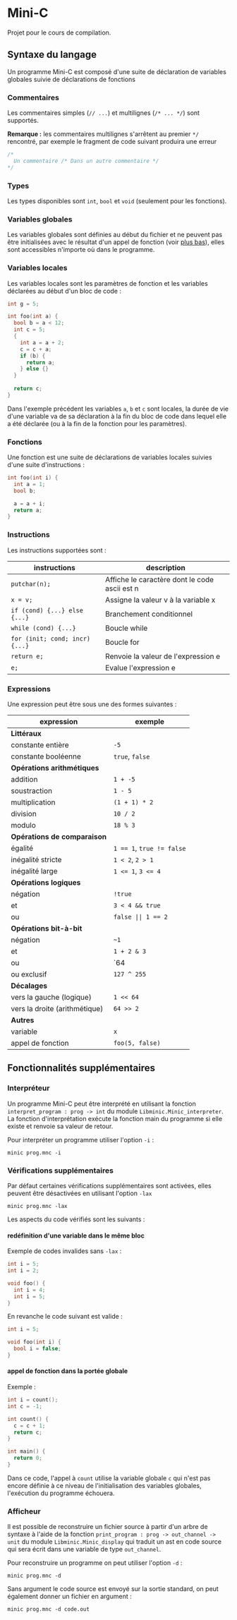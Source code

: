 # Mini-C

Projet pour le cours de compilation.

## Syntaxe du langage

Un programme Mini-C est composé d'une suite de déclaration de variables globales suivie de déclarations de fonctions

### Commentaires

Les commentaires simples (`// ...`) et multilignes (`/* ... */`) sont supportés.

**Remarque :** les commentaires multilignes s'arrêtent au premier `*/` rencontré, par exemple le fragment de code suivant produira une erreur
```rs
/*
  Un commentaire /* Dans un autre commentaire */
*/
```

### Types

Les types disponibles sont `int`, `bool` et `void` (seulement pour les fonctions).

### Variables globales

Les variables globales sont définies au début du fichier et ne peuvent pas être initialisées avec le résultat d'un appel de fonction (voir [plus bas](#vérifications-supplémentaires)), elles sont accessibles n'importe où dans le programme.

### Variables locales

Les variables locales sont les paramètres de fonction et les variables déclarées au début d'un bloc de code :

```c
int g = 5;

int foo(int a) {
  bool b = a < 12;
  int c = 5;
  {
    int a = a + 2;
    c = c + a;
    if (b) {
      return a;
    } else {}
  }
  
  return c;
}
```

Dans l'exemple précédent les variables `a`, `b` et `c` sont locales, la durée de vie d'une variable va de sa déclaration à la fin du bloc de code dans lequel elle a été déclarée (ou à la fin de la fonction pour les paramètres).

### Fonctions

Une fonction est une suite de déclarations de variables locales suivies d'une suite d'instructions :

```c
int foo(int i) {
  int a = 1;
  bool b;

  a = a + i;
  return a;
}
```

### Instructions

Les instructions supportées sont :

| instructions                  | description                                   |
| ----------------------------- | --------------------------------------------- |
| `putchar(n);`                 | Affiche le caractère dont le code ascii est n |
| `x = v;`                      | Assigne la valeur v à la variable x           |
| `if (cond) {...} else {...} ` | Branchement conditionnel                      |
| `while (cond) {...}`          | Boucle while                                  |
| `for (init; cond; incr) {...}`| Boucle for
| `return e;`                   | Renvoie la valeur de l'expression e           |
| `e;`                          | Evalue l'expression e                         |

### Expressions

Une expression peut être sous une des formes suivantes :

| expression                    | exemple                   |
| ----------------------------- | ------------------------- |
| **Littéraux**                 |                           |
| constante entière             | `-5`                      |
| constante booléenne           | `true`, `false`           |
| **Opérations arithmétiques**  |                           |
| addition                      | `1 + -5`                  |
| soustraction                  | `1 - 5`                   |
| multiplication                | `(1 + 1) * 2`             |
| division                      | `10 / 2`                  |
| modulo                        | `18 % 3`                  |
| **Opérations de comparaison** |                           |
| égalité                       | `1 == 1`, `true != false` |
| inégalité stricte             | `1 < 2`, `2 > 1`          |
| inégalité large               | `1 <= 1`, `3 <= 4`        |
| **Opérations logiques**       |                           |
| négation                      | `!true`                   |
| et                            | `3 < 4 && true`           |
| ou                            | `false \|\| 1 == 2`       |
| **Opérations bit-à-bit**      |                           |
| négation                      | `~1`                      |
| et                            | `1 + 2 & 3`               |
| ou                            | `64 | 63`                 |
| ou exclusif                   | `127 ^ 255`               |
| **Décalages**                 |                           |
| vers la gauche (logique)      | `1 << 64`                 |
| vers la droite (arithmétique) | `64 >> 2`                 |
| **Autres**                    |                           |
| variable                      | `x`                       |
| appel de fonction             | `foo(5, false)`           |

## Fonctionnalités supplémentaires

### Interpréteur

Un programme Mini-C peut être interprété en utilisant la fonction `interpret_program : prog -> int` du module `Libminic.Minic_interpreter`. La fonction d'interprétation exécute la fonction main du programme si elle existe et renvoie sa valeur de retour.

Pour interpréter un programme utiliser l'option `-i` :
```
minic prog.mnc -i
```

### Vérifications supplémentaires

Par défaut certaines vérifications supplémentaires sont activées, elles peuvent être désactivées en utilisant l'option `-lax`
```
minic prog.mnc -lax
```

Les aspects du code vérifiés sont les suivants :

#### redéfinition d'une variable dans le même bloc

Exemple de codes invalides sans `-lax` :
```c
int i = 5;
int i = 2;
```

```c
void foo() {
  int i = 4;
  int i = 5;
}
```

En revanche le code suivant est valide :
```c
int i = 5;

void foo(int i) {
  bool i = false;
}
```

#### appel de fonction dans la portée globale

Exemple :

```c
int i = count();
int c = -1;

int count() {
  c = c + 1;
  return c;
}

int main() {
  return 0;
}
```

Dans ce code, l'appel à `count` utilise la variable globale `c` qui n'est pas encore définie à ce niveau de l'initialisation des variables globales, l'exécution du programme échouera.

### Afficheur

Il est possible de reconstruire un fichier source à partir d'un arbre de syntaxe à l'aide de la fonction `print_program : prog -> out_channel -> unit` du module `Libminic.Minic_display` qui traduit un ast en code source qui sera écrit dans une variable de type `out_channel`.

Pour reconstruire un programme on peut utiliser l'option `-d` :
```
minic prog.mnc -d
```
Sans argument le code source est envoyé sur la sortie standard, on peut également donner un fichier en argument :
```
minic prog.mnc -d code.out
```
